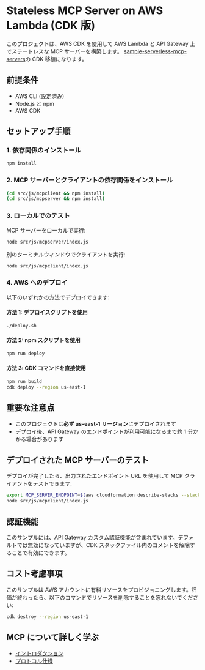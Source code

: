 # Stateless MCP Server on AWS Lambda (CDK 版)

このプロジェクトは、AWS CDK を使用して AWS Lambda と API Gateway 上でステートレスな MCP サーバーを構築します。
[sample-serverless-mcp-servers](https://github.com/aws-samples/sample-serverless-mcp-servers/tree/main/stateless-mcp-on-lambda)の CDK 移植になります。

## 前提条件

- AWS CLI (設定済み)
- Node.js と npm
- AWS CDK

## セットアップ手順

### 1. 依存関係のインストール

```bash
npm install
```

### 2. MCP サーバーとクライアントの依存関係をインストール

```bash
(cd src/js/mcpclient && npm install)
(cd src/js/mcpserver && npm install)
```

### 3. ローカルでのテスト

MCP サーバーをローカルで実行:

```bash
node src/js/mcpserver/index.js
```

別のターミナルウィンドウでクライアントを実行:

```bash
node src/js/mcpclient/index.js
```

### 4. AWS へのデプロイ

以下のいずれかの方法でデプロイできます:

#### 方法 1: デプロイスクリプトを使用

```bash
./deploy.sh
```

#### 方法 2: npm スクリプトを使用

```bash
npm run deploy
```

#### 方法 3: CDK コマンドを直接使用

```bash
npm run build
cdk deploy --region us-east-1
```

## 重要な注意点

- このプロジェクトは**必ず us-east-1 リージョン**にデプロイされます
- デプロイ後、API Gateway のエンドポイントが利用可能になるまで約 1 分かかる場合があります

## デプロイされた MCP サーバーのテスト

デプロイが完了したら、出力されたエンドポイント URL を使用して MCP クライアントをテストできます:

```bash
export MCP_SERVER_ENDPOINT=$(aws cloudformation describe-stacks --stack-name ServerlessMcpServersCdkStack --region us-east-1 --query "Stacks[0].Outputs[?OutputKey=='McpEndpoint'].OutputValue" --output text)
node src/js/mcpclient/index.js
```

## 認証機能

このサンプルには、API Gateway カスタム認証機能が含まれています。デフォルトでは無効になっていますが、CDK スタックファイル内のコメントを解除することで有効にできます。

## コスト考慮事項

このサンプルは AWS アカウントに有料リソースをプロビジョニングします。評価が終わったら、以下のコマンドでリソースを削除することを忘れないでください:

```bash
cdk destroy --region us-east-1
```

## MCP について詳しく学ぶ

- [イントロダクション](https://modelcontextprotocol.io/introduction)
- [プロトコル仕様](https://modelcontextprotocol.io/specification/2025-03-26)
